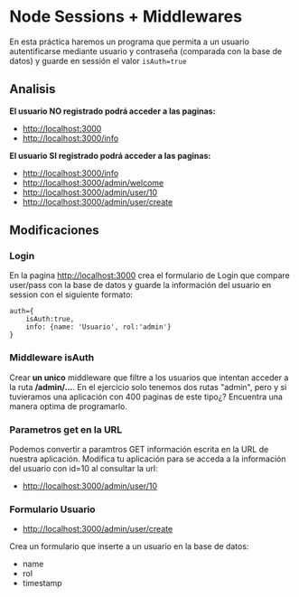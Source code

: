 # Node Sessions + Middlewares

En esta práctica haremos un programa que permita a un usuario autentificarse mediante usuario y contraseña (comparada con la base de datos) y guarde en sessión el valor `isAuth=true`


## Analisis

**El usuario NO registrado podrá acceder a las paginas:**

- [http://localhost:3000](http://localhost:3000)
- [http://localhost:3000/info](http://localhost:3000/info)


**El usuario SI registrado podrá acceder a las paginas:**

- [http://localhost:3000/info](http://localhost:3000/info)
- [http://localhost:3000/admin/welcome](http://localhost:3000/admin/welcome)
- [http://localhost:3000/admin/user/10](http://localhost:3000/admin/user/10)
- [http://localhost:3000/admin/user/create](http://localhost:3000/admin/user/create)

## Modificaciones

### Login
En la pagina [http://localhost:3000](http://localhost:3000) crea el formulario de Login que compare user/pass con la base de datos y guarde la información del usuario en session con el siguiente formato:
```
auth={
    isAuth:true, 
    info: {name: 'Usuario', rol:'admin'}
}
```

### Middleware isAuth

Crear **un unico** middleware que filtre a los usuarios que intentan acceder a la ruta **/admin/...**. En el ejercicio solo tenemos dos rutas "admin", pero y si tuvieramos una aplicación con 400 paginas de este tipo¿? Encuentra una manera optima de programarlo.

### Parametros get en la URL
Podemos convertir a paramtros GET información escrita en la URL de nuestra aplicación. Modifica tu aplicación para se acceda a la información del usuario con id=10 al consultar la url:

- [http://localhost:3000/admin/user/10](http://localhost:3000/admin/user/10)

### Formulario Usuario

- [http://localhost:3000/admin/user/create](http://localhost:3000/admin/user/create)

Crea un formulario que inserte a un usuario en la base de datos:

- name
- rol
- timestamp